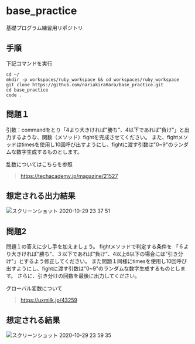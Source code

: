 # base_practice
基礎プログラム練習用リポジトリ

## 手順
下記コマンドを実行
```
cd ~/
mkdir -p workspaces/ruby_workspace && cd workspaces/ruby_workspace
git clone https://github.com/nariakiraHara/base_practice.git
cd base_practice
code .
```

## 問題１
引数：commandをとり「4より大きければ"勝ち"、4以下であれば”負け”」と出力するような、関数（メソッド）fightを完成させてください。
また、fightメソッドはtimesを使用し10回呼び出すようにし、fightに渡す引数は"0~9"のランダムな数字生成するものとします。

乱数についてはこちらを参照
> https://techacademy.jp/magazine/21527

想定される出力結果
---
![スクリーンショット 2020-10-29 23 37 51](https://user-images.githubusercontent.com/35086740/97588372-c4167500-1a3f-11eb-99fd-be4e72210adf.png)

## 問題2
問題１の答えに少し手を加えましょう。
fightメソッドで判定する条件を
「６より大きければ"勝ち"、３以下であれば”負け”、4以上6以下の場合には"引き分け"」とするよう修正してください。
また問題１同様にtimesを使用し10回呼び出すようにし、fightに渡す引数は"0~9"のランダムな数字生成するものとします。
さらに、引き分けの回数を最後に出力してください。

グローバル変数について
> https://uxmilk.jp/43259

想定される結果
---
![スクリーンショット 2020-10-29 23 59 35](https://user-images.githubusercontent.com/35086740/97591292-cfb76b00-1a42-11eb-9dce-3b39976caf43.png)
